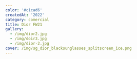 ```yaml
---
color: '#c1cad6'
createdAt: '2022'
category: comercial
title: Dior FW21
gallery:
  - /img/dior2.jpg
  - /img/doir3.jpg
  - /img/dior-2.jpg
cover: /img/sg_dior_blacksunglasses_splitscreen_ice.png
---
```

